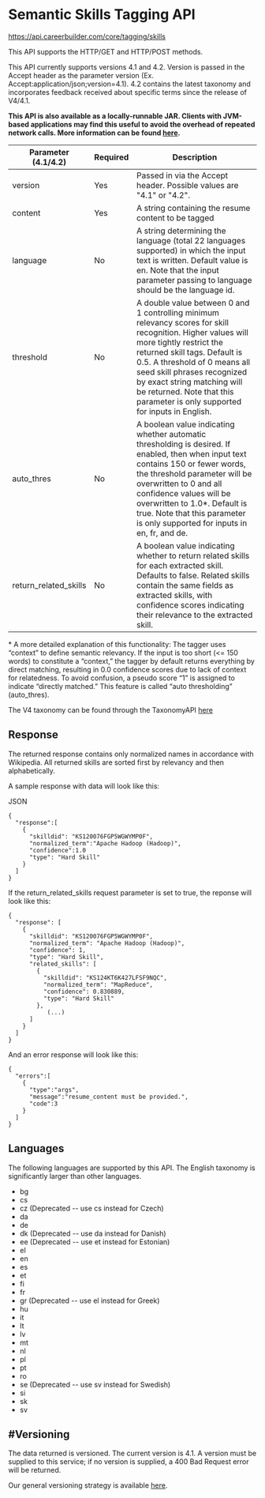 # Semantic Skills Tagging API

https://api.careerbuilder.com/core/tagging/skills

This API supports the HTTP/GET and HTTP/POST methods.  

This API currently supports versions 4.1 and 4.2. Version is passed in the Accept header as the parameter version (Ex. Accept:application/json;version=4.1). 4.2 contains the latest taxonomy and incorporates feedback received about specific terms since the release of V4/4.1.

**This API is also available as a locally-runnable JAR. Clients with JVM-based applications may find this useful to avoid the overhead of repeated network calls. More information can be found [here](https://github.com/cbdr/SkillsExtractor).**

| Parameter (4.1/4.2) | Required | Description |
|----------------|----------------|-----------------|
| version        | Yes | Passed in via the Accept header. Possible values are "4.1" or "4.2". | 
| content        | Yes | A string containing the resume content to be tagged |
| language            | No | A string determining the language (total 22 languages supported) in which the input text is written. Default value is en. Note that the input parameter passing to language should be the language id. |
| threshold      | No | A double value between 0 and 1 controlling minimum relevancy scores for skill recognition. Higher values will more tightly restrict the returned skill tags. Default is 0.5. A threshold of 0 means all seed skill phrases recognized by exact string matching will be returned. Note that this parameter is only supported for inputs in English. |
| auto_thres     | No | A boolean value indicating whether automatic thresholding is desired. If enabled, then when input text contains 150 or fewer words, the threshold parameter will be overwritten to 0 and all confidence values will be overwritten to 1.0&#42;. Default is true.  Note that this parameter is only supported for inputs in en, fr, and de. |
| return_related_skills | No | A boolean value indicating whether to return related skills for each extracted skill. Defaults to false. Related skills contain the same fields as extracted skills, with confidence scores indicating their relevance to the extracted skill. |

&#42; A more detailed explanation of this functionality: The tagger uses “context” to define semantic relevancy.  If the input is too short (<= 150 words) to constitute a “context,” the tagger by default returns everything by direct matching, resulting in 0.0 confidence scores due to lack of context for relatedness. To avoid confusion, a pseudo score “1” is assigned to indicate “directly matched.” This feature is called “auto thresholding” (auto_thres).

The V4 taxonomy can be found through the TaxonomyAPI [here](https://github.com/cbdr/DataScienceAPIDocumentation/blob/master/TaxonomyService.md)

Response
-----------

The returned response contains only normalized names in accordance with Wikipedia. All returned skills are sorted first by relevancy and then alphabetically.

A sample response with data will look like this:

JSON
```
{  
  "response":[  
    {  
      "skilldid": "KS120076FGP5WGWYMP0F",
      "normalized_term":"Apache Hadoop (Hadoop)",
      "confidence":1.0
      "type": "Hard Skill"
    }
  ]
}
```
If the return_related_skills request parameter is set to true, the reponse will look like this:

```
{
  "response": [
    {
      "skilldid": "KS120076FGP5WGWYMP0F",
      "normalized_term": "Apache Hadoop (Hadoop)",
      "confidence": 1,
      "type": "Hard Skill",
      "related_skills": [
        {
          "skilldid": "KS124KT6K427LFSF9NQC",
          "normalized_term": "MapReduce",
          "confidence": 0.830889,
          "type": "Hard Skill"
        }, 
           (...)
      ]
    }
  ]
}
```

And an error response will look like this:

```
{  
  "errors":[  
    {  
      "type":"args",
      "message":"resume_content must be provided.",
      "code":3
    }
  ]
}
```

Languages
-----------
The following languages are supported by this API.  The English taxonomy is significantly larger than other languages.
* bg
* cs
* cz (Deprecated -- use cs instead for Czech)
* da
* de
* dk (Deprecated -- use da instead for Danish)
* ee (Deprecated -- use et instead for Estonian)
* el
* en
* es
* et
* fi
* fr
* gr (Deprecated -- use el instead for Greek)
* hu
* it
* lt
* lv
* mt
* nl
* pl
* pt
* ro
* se (Deprecated -- use sv instead for Swedish)
* si
* sk
* sv

#Versioning
-----------
The data returned is versioned.  The current version is 4.1. A version must be supplied to this service; if no version is supplied, a 400 Bad Request error will be returned.

Our general versioning strategy is available [here](/Versioning.md).

